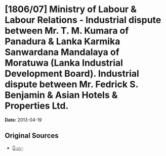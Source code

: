 # [1806/07] Ministry of Labour & Labour Relations - Industrial dispute between Mr. T. M. Kumara of Panadura & Lanka Karmika Sanwardana Mandalaya of Moratuwa (Lanka Industrial Development Board). Industrial dispute between Mr. Fedrick S. Benjamin & Asian Hotels & Properties Ltd.

**Date:** 2013-04-19

## Original Sources

- [සිංහල](https://documents.gov.lk/view/extra-gazettes/2013/4/1806-07_S.pdf)
